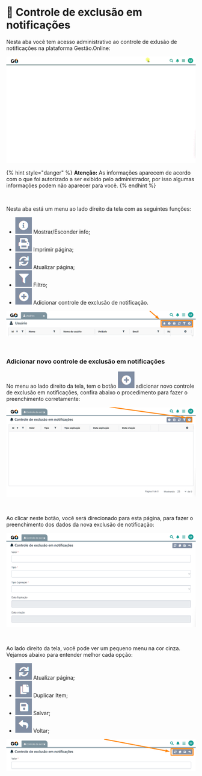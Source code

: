 # 🔔 Controle de exclusão em notificações

Nesta aba você tem acesso administrativo ao controle de exlusão de notificações na plataforma Gestão.Online:

![](/erp-v2/assets/modulos/configuracoes/aba_notificacoes.gif)

{% hint style="danger" %}
**Atenção:** As informações aparecem de acordo com o que foi autorizado a ser exibido pelo administrador, por isso algumas informações podem não aparecer para você.
{% endhint %}

<br>

Nesta aba está um menu ao lado direito da tela com as seguintes funções:

- <img src="/erp-v2/assets/icon_exibir.png" alt="" data-size="line"> Mostrar/Esconder info;
- <img src="/erp-v2/assets/icon_imprimir.png" alt="" data-size="line"> Imprimir página;
- <img src="/erp-v2/assets/icon_atualizar.png" alt="" data-size="line"> Atualizar página;
- <img src="/erp-v2/assets/icon_filtro.png" alt="" data-size="line"> Filtro;
- <img src="/erp-v2/assets/icon_add.png" alt="" data-size="line"> Adicionar controle de exclusão de notificação.

![](/erp-v2/assets/modulos/menu_guia_usuarios.png)

<br>

### Adicionar novo controle de exclusão em notificações

No menu ao lado direito da tela, tem o botão <img src="/erp-v2/assets/icon_add.png" alt="" data-size="line"> adicionar novo controle de exclusão em notificações, confira abaixo o procedimento para fazer o preenchimento corretamente:

![](/erp-v2/assets/modulos/configuracoes/aba_notificacoes_add_exclusao.png)

<br>

Ao clicar neste botão, você será direcionado para esta página, para fazer o preenchimento dos dados da nova exclusão de notificação:

![](/erp-v2/assets/modulos/configuracoes/aba_notificacoes_add_exclusao_1.png)

<br>

Ao lado direito da tela, você pode ver um pequeno menu na cor cinza. Vejamos abaixo para entender melhor cada opção:

- <img src="/erp-v2/assets/icon_atualizar.png" alt="" data-size="line"> Atualizar página;
- <img src="/erp-v2/assets/icon_duplicar.png" alt="" data-size="line"> Duplicar Item;
- <img src="/erp-v2/assets/icon_salvar.png" alt="" data-size="line"> Salvar;
- <img src="/erp-v2/assets/icon_voltar.png" alt="" data-size="line"> Voltar;

![](/erp-v2/assets/modulos/configuracoes/aba_notificacoes_add_exclusao_menu.png)

<br>

